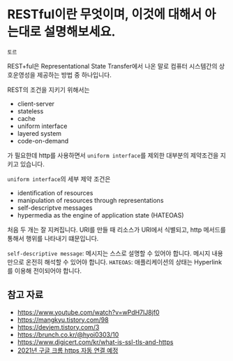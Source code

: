 # RESTful이란 무엇이며, 이것에 대해서 아는대로 설명해보세요.

`토르`

REST+ful은 Representational State Transfer에서 나온 말로 컴퓨터 시스템간의 상호운영성을 제공하는 방법 중 하나입니다. 

REST의 조건을 지키기 위해서는
- client-server
- stateless
- cache
- uniform interface
- layered system
- code-on-demand

가 필요한데 http를 사용하면서 `uniform interface`를 제외한 대부분의 제약조건을 지키고 있습니다. 

`uniform interface`의 세부 제약 조건은 

- identification of resources
- manipulation of resources through representations
- self-descriptve messages
- hypermedia as the engine of application state (HATEOAS)

처음 두 개는 잘 지켜집니다. URI를 만들 때 리소스가 URI에서 식별되고, http 메서드를 통해서 행위를 나타내기 떄문입니다. 

`self-descriptive message`: 메시지는 스스로 설명할 수 있어야 합니다. 메시지 내용만으로 온전히 해석할 수 있어야 합니다. 
`HATEOAS`: 애플리케이션의 상태는 Hyperlink를 이용해 전이되어야 합니다. 




## 참고 자료
- https://www.youtube.com/watch?v=wPdH7lJ8jf0
- https://mangkyu.tistory.com/98
- https://devjem.tistory.com/3
- https://brunch.co.kr/@hyoi0303/10
- https://www.digicert.com/kr/what-is-ssl-tls-and-https
- [2021년 구글 크롬 https 자동 연결 예정](https://cert.crosscert.com/%EF%BB%BF2021%EB%85%84-%EA%B5%AC%EA%B8%80-%ED%81%AC%EB%A1%AC-https-%EC%9E%90%EB%8F%99-%EC%97%B0%EA%B2%B0-%EC%98%88%EC%A0%95/)
